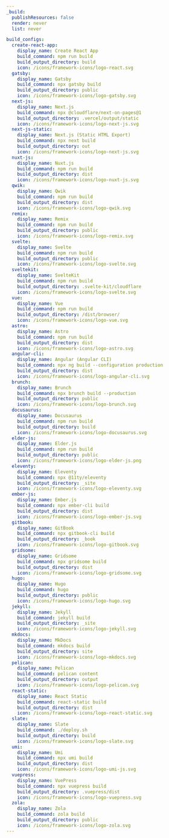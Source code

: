 ```yaml
---
_build:
  publishResources: false
  render: never
  list: never

build_configs:
  create-react-app:
    display_name: Create React App
    build_command: npm run build
    build_output_directory: build
    icon: /icons/framework-icons/logo-react.svg
  gatsby:
    display_name: Gatsby
    build_command: npx gatsby build
    build_output_directory: public
    icon: /icons/framework-icons/logo-gatsby.svg
  next-js:
    display_name: Next.js
    build_command: npx @cloudflare/next-on-pages@1
    build_output_directory: .vercel/output/static
    icon: /icons/framework-icons/logo-next-js.svg
  next-js-static:
    display_name: Next.js (Static HTML Export)
    build_command: npx next build
    build_output_directory: out
    icon: /icons/framework-icons/logo-next-js.svg
  nuxt-js:
    display_name: Nuxt.js
    build_command: npm run build
    build_output_directory: dist
    icon: /icons/framework-icons/logo-nuxt-js.svg
  qwik:
    display_name: Qwik
    build_command: npm run build
    build_output_directory: dist
    icon: /icons/framework-icons/logo-qwik.svg
  remix:
    display_name: Remix
    build_command: npm run build
    build_output_directory: public
    icon: /icons/framework-icons/logo-remix.svg
  svelte:
    display_name: Svelte
    build_command: npm run build
    build_output_directory: public
    icon: /icons/framework-icons/logo-svelte.svg
  sveltekit:
    display_name: SvelteKit
    build_command: npm run build
    build_output_directory: .svelte-kit/cloudflare
    icon: /icons/framework-icons/logo-svelte.svg
  vue:
    display_name: Vue
    build_command: npm run build
    build_output_directory: /dist/browser/
    icon: /icons/framework-icons/logo-vue.svg
  astro:
    display_name: Astro
    build_command: npm run build
    build_output_directory: dist
    icon: /icons/framework-icons/logo-astro.svg
  angular-cli:
    display_name: Angular (Angular CLI)
    build_command: npx ng build --configuration production
    build_output_directory: dist
    icon: /icons/framework-icons/logo-angular-cli.svg
  brunch:
    display_name: Brunch
    build_command: npx brunch build --production
    build_output_directory: public
    icon: /icons/framework-icons/logo-brunch.svg
  docusaurus:
    display_name: Docusaurus
    build_command: npm run build
    build_output_directory: build
    icon: /icons/framework-icons/logo-docusaurus.svg
  elder-js:
    display_name: Elder.js
    build_command: npm run build
    build_output_directory: public
    icon: /icons/framework-icons/logo-elder-js.png
  eleventy:
    display_name: Eleventy
    build_command: npx @11ty/eleventy
    build_output_directory: _site
    icon: /icons/framework-icons/logo-eleventy.svg
  ember-js:
    display_name: Ember.js
    build_command: npx ember-cli build
    build_output_directory: dist
    icon: /icons/framework-icons/logo-ember-js.svg
  gitbook:
    display_name: GitBook
    build_command: npx gitbook-cli build
    build_output_directory: _book
    icon: /icons/framework-icons/logo-gitbook.svg
  gridsome:
    display_name: Gridsome
    build_command: npx gridsome build
    build_output_directory: dist
    icon: /icons/framework-icons/logo-gridsome.svg
  hugo:
    display_name: Hugo
    build_command: hugo
    build_output_directory: public
    icon: /icons/framework-icons/logo-hugo.svg
  jekyll:
    display_name: Jekyll
    build_command: jekyll build
    build_output_directory: _site
    icon: /icons/framework-icons/logo-jekyll.svg
  mkdocs:
    display_name: MkDocs
    build_command: mkdocs build
    build_output_directory: site
    icon: /icons/framework-icons/logo-mkdocs.svg
  pelican:
    display_name: Pelican
    build_command: pelican content
    build_output_directory: output
    icon: /icons/framework-icons/logo-pelican.svg
  react-static:
    display_name: React Static
    build_command: react-static build
    build_output_directory: dist
    icon: /icons/framework-icons/logo-react-static.svg
  slate:
    display_name: Slate
    build_command: ./deploy.sh
    build_output_directory: build
    icon: /icons/framework-icons/logo-slate.svg
  umi:
    display_name: Umi
    build_command: npx umi build
    build_output_directory: dist
    icon: /icons/framework-icons/logo-umi-js.svg
  vuepress:
    display_name: VuePress
    build_command: npx vuepress build
    build_output_directory: .vuepress/dist
    icon: /icons/framework-icons/logo-vuepress.svg
  zola:
    display_name: Zola
    build_command: zola build
    build_output_directory: public
    icon: /icons/framework-icons/logo-zola.svg
---
```

